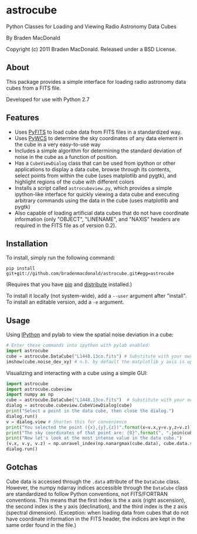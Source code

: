 astrocube
======
Python Classes for Loading and Viewing Radio Astronomy Data Cubes

By Braden MacDonald

Copyright (c) 2011 Braden MacDonald. Released under a BSD License.


About
-----

This package provides a simple interface for loading radio astronomy data cubes 
from a FITS file. 

Developed for use with Python 2.7

Features
--------

+ Uses [PyFITS](http://www.stsci.edu/resources/software_hardware/pyfits) to 
  load cube data from FITS files in a standardized way.
+ Uses [PyWCS](http://stsdas.stsci.edu/astrolib/pywcs/) to determine the
  sky coordinates of any data element in the cube in a very easy-to-use way
+ Includes a simple algorithm for determining the standard deviation of 
  noise in the cube as a function of position. 
+ Has a `CubeViewDialog` class that can be used from ipython or other
  applications to display a data cube, browse through its contents,  
  select points from within the cube (uses matplotlib and pygtk),
  and highlight regions of the cube with different colors
+ Installs a script called `astrocubeview.py`, which provides a simple
  ipython-like interface for quickly viewing a data cube and executing
  arbitrary commands using the data in the cube (uses matplotlib and pygtk)
+ Also capable of loading artificial data cubes that do not have coordinate
  information (only "OBJECT", "LINENAME", and "NAXIS" headers are required
  in the FITS file as of version 0.2).

Installation
-----
To install, simply run the following command:

```
pip install git+git://github.com/bradenmacdonald/astrocube.git#egg=astrocube 
```

(Requires that you have [pip](http://www.pip-installer.org) and 
[distribute](http://pypi.python.org/pypi/distribute) installed.)

To install it locally (not system-wide), add a `--user` argument after 
"install". To install an editable version, add a `-e` argument. 

Usage
-----
Using [IPython](http://ipython.org/) and pylab to view the spatial noise
deviation in a cube:

```python
# Enter these commands into ipython with pylab enabled:
import astrocube
cube = astrocube.DataCube("L1448.13co.fits") # Substitute with your own file
imshow(cube.noise_dev_xy) # n.b. by default the matplotlib y axis is upside-down
```

Visualizing and interacting with a cube using a simple GUI:

```python
import astrocube
import astrocube.cubeview
import numpy as np
cube = astrocube.DataCube("L1448.13co.fits")  # Substitute with your own file
dialog = astrocube.cubeview.CubeViewDialog(cube)
print("Select a point in the data cube, then close the dialog.")
dialog.run()
v = dialog.view # Shorten this for convenience
print("You selected the point ({x},{y},{z})".format(x=v.x,y=v.y,z=v.z))
print("The sky coordinates of that point are: {0}".format(", ".join(cube.point_coords_str(v.x,v.y,v.z))))
print("Now let's look at the most intense value in the data cube.")
(v.x, v.y, v.z) = np.unravel_index(np.nanargmax(cube.data), cube.data.shape)
dialog.run()
```

Gotchas
-------
Cube data is accessed through the `.data` attribute of the `DataCube` class.
However, the numpy ndarray indices accessible through the `DataCube` class
are standardized to follow Python conventions, not FITS/FORTRAN conventions. 
This means that the first index is the x axis (right ascension), the second 
index is the y axis (declination), and the third index is the z axis 
(spectral dimension). (Exception: when loading data from cubes that do not 
have coordinate information in the FITS header, the indices are kept in the
same order found in the file.)
